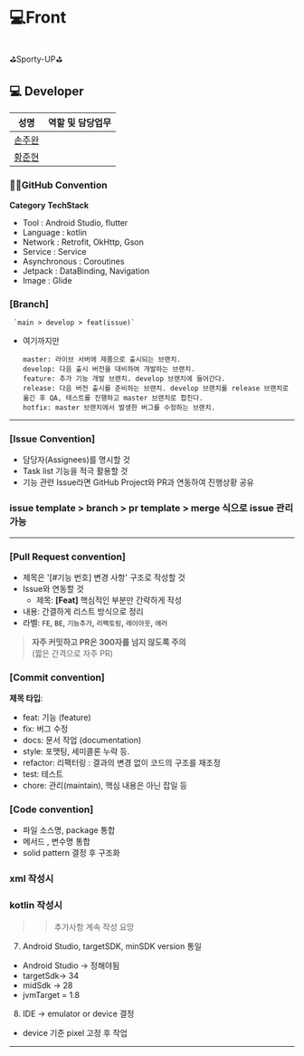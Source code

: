 # 💻Front
## <HSU-CAPSTON>
⛳Sporty-UP⛳


## 💻 Developer

| 성명                                                 | 역할 및 담당업무                                                                                                        |
|----------------------------------------------------|------------------------------------------------------------------------------------------------------------------|
| <a href="https://github.com/vvan2"> 손주완 </a>   | 
| <a href="https://github.com/Hwnsgus"> 황준현 </a>    |                 |


### 👨‍💻GitHub Convention


**Category**  **TechStack** 
- Tool : Android Studio, flutter
- Language : kotlin
- Network : Retrofit, OkHttp, Gson 
- Service : Service 
- Asynchronous : Coroutines 
- Jetpack : DataBinding, Navigation 
- Image : Glide 

### [Branch]
     `main > develop > feat(issue)`
- 여기까지만 
     ``` 
     master: 라이브 서버에 제품으로 출시되는 브랜치.
     develop: 다음 출시 버전을 대비하여 개발하는 브랜치.
     feature: 추가 기능 개발 브랜치. develop 브랜치에 들어간다.
     release: 다음 버전 출시를 준비하는 브랜치. develop 브랜치를 release 브랜치로 옮긴 후 QA, 테스트를 진행하고 master 브랜치로 합친다.
     hotfix: master 브랜치에서 발생한 버그를 수정하는 브랜치.
     ```
---

### [Issue Convention]
   - 담당자(Assignees)를 명시할 것
   - Task list 기능을 적극 활용할 것
   - 기능 관련 Issue라면 GitHub Project와 PR과 연동하여 진행상황 공유
   ### issue template > branch > pr template > merge 식으로 issue 관리가능

---


### [Pull Request convention]
   - 제목은 '[#기능 번호] 변경 사항' 구조로 작성할 것
   - Issue와 연동할 것
      - 제목: **[Feat]** 핵심적인 부분만 간략하게 작성
   - 내용: 간결하게 리스트 방식으로 정리
   - 라벨: `FE`, `BE`, `기능추가`, `리팩토링`, `레이아웃`, `에러`

   > **자주 커밋하고 PR은 300자를 넘지 않도록 주의**  
   > (짧은 간격으로 자주 PR)

### [Commit convention]
**제목 타입**: <type>

- feat: 기능 (feature)
- fix: 버그 수정
- docs: 문서 작업 (documentation)
- style: 포맷팅, 세미콜론 누락 등.
- refactor: 리팩터링 : 결과의 변경 없이 코드의 구조를 재조정
- test: 테스트
- chore: 관리(maintain), 핵심 내용은 아닌 잡일 등

### [Code convention]

- 파일 소스명, package 통합
- 메서드 , 변수명 통합
- solid pattern 결정 후 구조화

### xml 작성시
### kotlin 작성시

>> 추가사항 계속 작성 요망

7. Android Studio, targetSDK, minSDK version 통일 
- Android Studio → 정해야됨
- targetSdk→ 34
- midSdk → 28
- jvmTarget = 1.8

8. IDE -> emulator or device 결정
- device 기준 pixel 고정 후 작업
---

